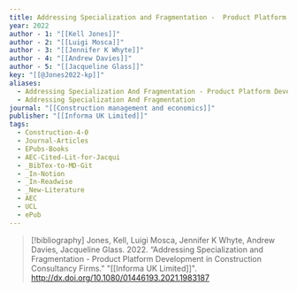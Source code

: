 ```yaml
---
title: Addressing Specialization and Fragmentation -  Product Platform Development in Construction Consultancy Firms
year: 2022
author - 1: "[[Kell Jones]]"
author - 2: "[[Luigi Mosca]]"
author - 3: "[[Jennifer K Whyte]]"
author - 4: "[[Andrew Davies]]"
author - 5: "[[Jacqueline Glass]]"
key: "[[@Jones2022-kp]]"
aliases:
  - Addressing Specialization And Fragmentation - Product Platform Development In Construction Consultancy Firms
  - Addressing Specialization And Fragmentation
journal: "[[Construction management and economics]]"
publisher: "[[Informa UK Limited]]"
tags:
  - Construction-4-0
  - Journal-Articles
  - EPubs-Books
  - AEC-Cited-Lit-for-Jacqui
  - _BibTex-to-MD-Git
  - _In-Notion
  - _In-Readwise
  - _New-Literature
  - AEC
  - UCL
  - ePub
---
```


> [!bibliography]
> Jones, Kell, Luigi Mosca, Jennifer K Whyte, Andrew Davies, Jacqueline Glass. 2022. “Addressing Specialization and Fragmentation -  Product Platform Development in Construction Consultancy Firms.” "[[Informa UK Limited]]". http://dx.doi.org/10.1080/01446193.2021.1983187
